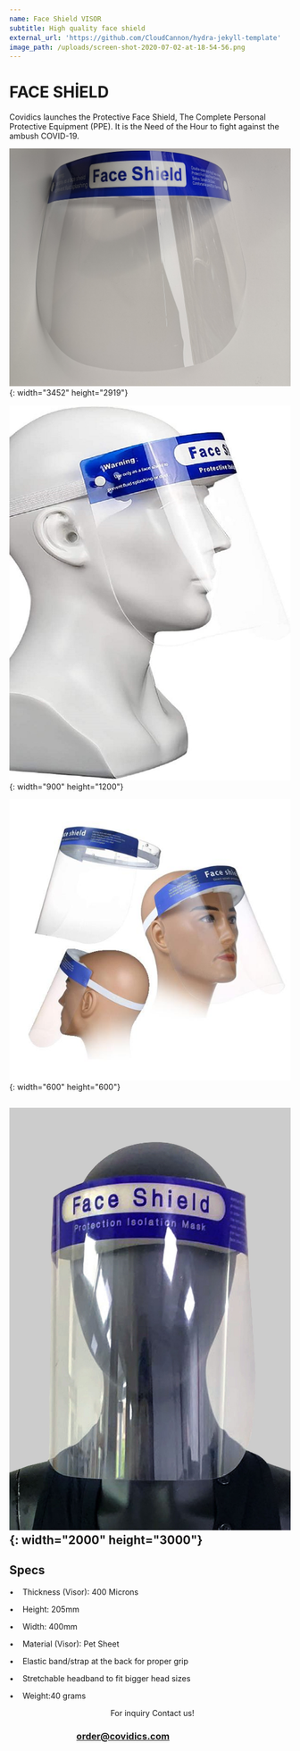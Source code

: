 ```yaml
---
name: Face Shield VISOR
subtitle: High quality face shield
external_url: 'https://github.com/CloudCannon/hydra-jekyll-template'
image_path: /uploads/screen-shot-2020-07-02-at-18-54-56.png
---
```


# **FACE SHİELD**

Covidics launches the Protective Face Shield, The Complete Personal Protective Equipment (PPE). It is the Need of the Hour to fight against the ambush COVID-19.

![](/uploads/5ec7b21e5bb0d.jpg){: width="3452" height="2919"}

![](/uploads/covid-19-virus-protection-face-shield-900x1200.jpg){: width="900" height="1200"}

![](/uploads/jwlanti-fogsplash-prooffaceshieldmask.jpg){: width="600" height="600"}

## ![](/uploads/medical-splash-protection-face-shields-pack-of-10-pre-order-p3073-227631-zoom.jpg){: width="2000" height="3000"}

## Specs

• &nbsp; &nbsp;Thickness (Visor): 400 Microns

• &nbsp; &nbsp;Height: 205mm

• &nbsp; &nbsp;Width: 400mm

• &nbsp; &nbsp;Material (Visor): Pet Sheet

• &nbsp; &nbsp;Elastic band/strap at the back for proper grip

• &nbsp; &nbsp;Stretchable headband to fit bigger head sizes

• &nbsp; &nbsp;Weight:40 grams

&nbsp; &nbsp; &nbsp; &nbsp; &nbsp; &nbsp; &nbsp; &nbsp; &nbsp; &nbsp; &nbsp; &nbsp; &nbsp; &nbsp; &nbsp; &nbsp; &nbsp; &nbsp; &nbsp; &nbsp; &nbsp; &nbsp; &nbsp; For inquiry Contact us\!

### &nbsp; &nbsp; &nbsp; &nbsp; &nbsp; &nbsp; &nbsp; &nbsp; &nbsp; &nbsp; &nbsp; &nbsp; &nbsp; &nbsp; &nbsp; &nbsp;[order@covidics.com](mailto:order@covidics.com)